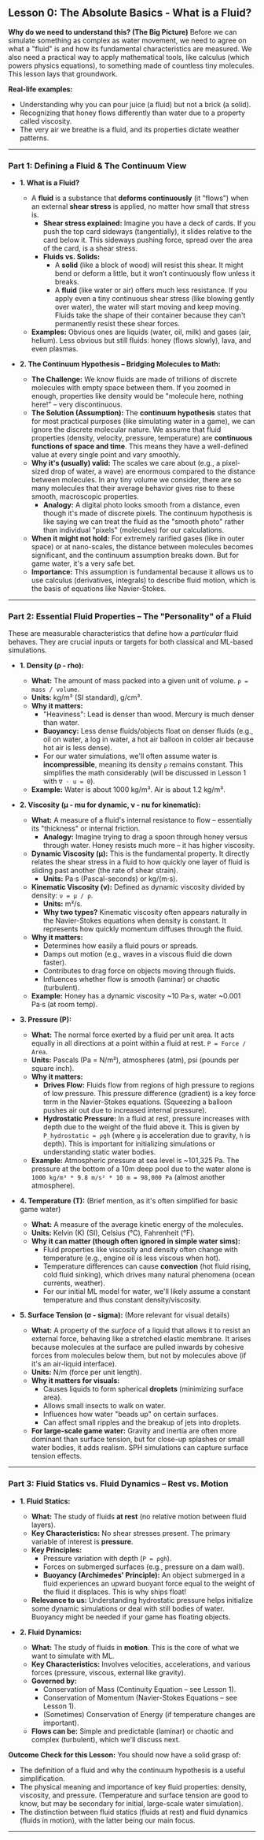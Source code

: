 ## Lesson 0: The Absolute Basics - What is a Fluid?

**Why do we need to understand this? (The Big Picture)**
Before we can simulate something as complex as water movement, we need to agree on what a "fluid" is and how its fundamental characteristics are measured. We also need a practical way to apply mathematical tools, like calculus (which powers physics equations), to something made of countless tiny molecules. This lesson lays that groundwork.

**Real-life examples:**
*   Understanding why you can pour juice (a fluid) but not a brick (a solid).
*   Recognizing that honey flows differently than water due to a property called viscosity.
*   The very air we breathe is a fluid, and its properties dictate weather patterns.

---

### Part 1: Defining a Fluid & The Continuum View

*   **1. What is a Fluid?**
    *   A **fluid** is a substance that **deforms continuously** (it "flows") when an external **shear stress** is applied, no matter how small that stress is.
        *   **Shear stress explained:** Imagine you have a deck of cards. If you push the top card sideways (tangentially), it slides relative to the card below it. This sideways pushing force, spread over the area of the card, is a shear stress.
        *   **Fluids vs. Solids:**
            *   A **solid** (like a block of wood) will resist this shear. It might bend or deform a little, but it won't continuously flow unless it breaks.
            *   A **fluid** (like water or air) offers much less resistance. If you apply even a tiny continuous shear stress (like blowing gently over water), the water will start moving and keep moving. Fluids take the shape of their container because they can't permanently resist these shear forces.
    *   **Examples:** Obvious ones are liquids (water, oil, milk) and gases (air, helium). Less obvious but still fluids: honey (flows slowly), lava, and even plasmas.

*   **2. The Continuum Hypothesis – Bridging Molecules to Math:**
    *   **The Challenge:** We know fluids are made of trillions of discrete molecules with empty space between them. If you zoomed in enough, properties like density would be "molecule here, nothing here!" – very discontinuous.
    *   **The Solution (Assumption):** The **continuum hypothesis** states that for most practical purposes (like simulating water in a game), we can ignore the discrete molecular nature. We assume that fluid properties (density, velocity, pressure, temperature) are **continuous functions of space and time**. This means they have a well-defined value at every single point and vary smoothly.
    *   **Why it's (usually) valid:** The scales we care about (e.g., a pixel-sized drop of water, a wave) are enormous compared to the distance between molecules. In any tiny volume we consider, there are so many molecules that their average behavior gives rise to these smooth, macroscopic properties.
        *   **Analogy:** A digital photo looks smooth from a distance, even though it's made of discrete pixels. The continuum hypothesis is like saying we can treat the fluid as the "smooth photo" rather than individual "pixels" (molecules) for our calculations.
    *   **When it might not hold:** For extremely rarified gases (like in outer space) or at nano-scales, the distance between molecules becomes significant, and the continuum assumption breaks down. But for game water, it's a very safe bet.
    *   **Importance:** This assumption is fundamental because it allows us to use calculus (derivatives, integrals) to describe fluid motion, which is the basis of equations like Navier-Stokes.

---

### Part 2: Essential Fluid Properties – The "Personality" of a Fluid

These are measurable characteristics that define how a *particular* fluid behaves. They are crucial inputs or targets for both classical and ML-based simulations.

*   **1. Density (ρ - rho):**
    *   **What:** The amount of mass packed into a given unit of volume. `ρ = mass / volume`.
    *   **Units:** kg/m³ (SI standard), g/cm³.
    *   **Why it matters:**
        *   "Heaviness": Lead is denser than wood. Mercury is much denser than water.
        *   **Buoyancy:** Less dense fluids/objects float on denser fluids (e.g., oil on water, a log in water, a hot air balloon in colder air because hot air is less dense).
        *   For our water simulations, we'll often assume water is **incompressible**, meaning its density `ρ` remains constant. This simplifies the math considerably (will be discussed in Lesson 1 with `∇ · u = 0`).
    *   **Example:** Water is about 1000 kg/m³. Air is about 1.2 kg/m³.

*   **2. Viscosity (μ - mu for dynamic, ν - nu for kinematic):**
    *   **What:** A measure of a fluid's internal resistance to flow – essentially its "thickness" or internal friction.
        *   **Analogy:** Imagine trying to drag a spoon through honey versus through water. Honey resists much more – it has higher viscosity.
    *   **Dynamic Viscosity (μ):** This is the fundamental property. It directly relates the shear stress in a fluid to how quickly one layer of fluid is sliding past another (the rate of shear strain).
        *   **Units:** Pa·s (Pascal-seconds) or kg/(m·s).
    *   **Kinematic Viscosity (ν):** Defined as dynamic viscosity divided by density: `ν = μ / ρ`.
        *   **Units:** m²/s.
        *   **Why two types?** Kinematic viscosity often appears naturally in the Navier-Stokes equations when density is constant. It represents how quickly momentum diffuses through the fluid.
    *   **Why it matters:**
        *   Determines how easily a fluid pours or spreads.
        *   Damps out motion (e.g., waves in a viscous fluid die down faster).
        *   Contributes to drag force on objects moving through fluids.
        *   Influences whether flow is smooth (laminar) or chaotic (turbulent).
    *   **Example:** Honey has a dynamic viscosity ~10 Pa·s, water ~0.001 Pa·s (at room temp).

*   **3. Pressure (P):**
    *   **What:** The normal force exerted by a fluid per unit area. It acts equally in all directions at a point within a fluid at rest. `P = Force / Area`.
    *   **Units:** Pascals (Pa = N/m²), atmospheres (atm), psi (pounds per square inch).
    *   **Why it matters:**
        *   **Drives Flow:** Fluids flow from regions of high pressure to regions of low pressure. This pressure difference (gradient) is a key force term in the Navier-Stokes equations. (Squeezing a balloon pushes air out due to increased internal pressure).
        *   **Hydrostatic Pressure:** In a fluid at rest, pressure increases with depth due to the weight of the fluid above it. This is given by `P_hydrostatic = ρgh` (where `g` is acceleration due to gravity, `h` is depth). This is important for initializing simulations or understanding static water bodies.
    *   **Example:** Atmospheric pressure at sea level is ~101,325 Pa. The pressure at the bottom of a 10m deep pool due to the water alone is `1000 kg/m³ * 9.8 m/s² * 10 m = 98,000 Pa` (almost another atmosphere).

*   **4. Temperature (T):** (Brief mention, as it's often simplified for basic game water)
    *   **What:** A measure of the average kinetic energy of the molecules.
    *   **Units:** Kelvin (K) (SI), Celsius (°C), Fahrenheit (°F).
    *   **Why it can matter (though often ignored in simple water sims):**
        *   Fluid properties like viscosity and density often change with temperature (e.g., engine oil is less viscous when hot).
        *   Temperature differences can cause **convection** (hot fluid rising, cold fluid sinking), which drives many natural phenomena (ocean currents, weather).
        *   For our initial ML model for water, we'll likely assume a constant temperature and thus constant density/viscosity.

*   **5. Surface Tension (σ - sigma):** (More relevant for visual details)
    *   **What:** A property of the *surface* of a liquid that allows it to resist an external force, behaving like a stretched elastic membrane. It arises because molecules at the surface are pulled inwards by cohesive forces from molecules below them, but not by molecules above (if it's an air-liquid interface).
    *   **Units:** N/m (force per unit length).
    *   **Why it matters for visuals:**
        *   Causes liquids to form spherical **droplets** (minimizing surface area).
        *   Allows small insects to walk on water.
        *   Influences how water "beads up" on certain surfaces.
        *   Can affect small ripples and the breakup of jets into droplets.
    *   **For large-scale game water:** Gravity and inertia are often more dominant than surface tension, but for close-up splashes or small water bodies, it adds realism. SPH simulations can capture surface tension effects.

---

### Part 3: Fluid Statics vs. Fluid Dynamics – Rest vs. Motion

*   **1. Fluid Statics:**
    *   **What:** The study of fluids **at rest** (no relative motion between fluid layers).
    *   **Key Characteristics:** No shear stresses present. The primary variable of interest is **pressure**.
    *   **Key Principles:**
        *   Pressure variation with depth (`P = ρgh`).
        *   Forces on submerged surfaces (e.g., pressure on a dam wall).
        *   **Buoyancy (Archimedes' Principle):** An object submerged in a fluid experiences an upward buoyant force equal to the weight of the fluid it displaces. This is why ships float!
    *   **Relevance to us:** Understanding hydrostatic pressure helps initialize some dynamic simulations or deal with still bodies of water. Buoyancy might be needed if your game has floating objects.

*   **2. Fluid Dynamics:**
    *   **What:** The study of fluids in **motion**. This is the core of what we want to simulate with ML.
    *   **Key Characteristics:** Involves velocities, accelerations, and various forces (pressure, viscous, external like gravity).
    *   **Governed by:**
        *   Conservation of Mass (Continuity Equation – see Lesson 1).
        *   Conservation of Momentum (Navier-Stokes Equations – see Lesson 1).
        *   (Sometimes) Conservation of Energy (if temperature changes are important).
    *   **Flows can be:** Simple and predictable (laminar) or chaotic and complex (turbulent), which we'll discuss next.

**Outcome Check for this Lesson:**
You should now have a solid grasp of:
*   The definition of a fluid and why the continuum hypothesis is a useful simplification.
*   The physical meaning and importance of key fluid properties: density, viscosity, and pressure. (Temperature and surface tension are good to know, but may be secondary for initial, large-scale water simulation).
*   The distinction between fluid statics (fluids at rest) and fluid dynamics (fluids in motion), with the latter being our main focus.

---